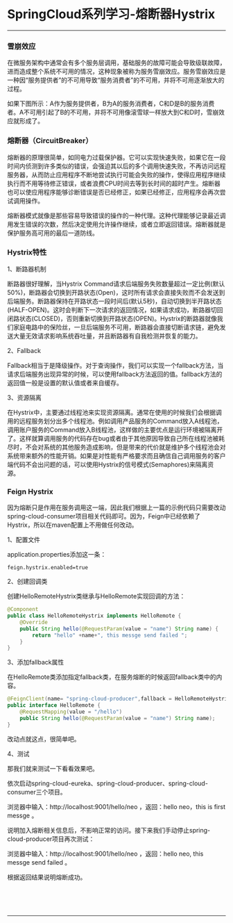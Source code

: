 # SpringCloud系列学习-熔断器Hystrix

---

### 雪崩效应

在微服务架构中通常会有多个服务层调用，基础服务的故障可能会导致级联故障，进而造成整个系统不可用的情况，这种现象被称为服务雪崩效应。服务雪崩效应是一种因“服务提供者”的不可用导致“服务消费者”的不可用，并将不可用逐渐放大的过程。

如果下图所示：A作为服务提供者，B为A的服务消费者，C和D是B的服务消费者。A不可用引起了B的不可用，并将不可用像滚雪球一样放大到C和D时，雪崩效应就形成了。

### 熔断器（CircuitBreaker）

熔断器的原理很简单，如同电力过载保护器。它可以实现快速失败，如果它在一段时间内侦测到许多类似的错误，会强迫其以后的多个调用快速失败，不再访问远程服务器，从而防止应用程序不断地尝试执行可能会失败的操作，使得应用程序继续执行而不用等待修正错误，或者浪费CPU时间去等到长时间的超时产生。熔断器也可以使应用程序能够诊断错误是否已经修正，如果已经修正，应用程序会再次尝试调用操作。

熔断器模式就像是那些容易导致错误的操作的一种代理。这种代理能够记录最近调用发生错误的次数，然后决定使用允许操作继续，或者立即返回错误。熔断器就是保护服务高可用的最后一道防线。

### Hystrix特性

1、断路器机制

断路器很好理解，当Hystrix Command请求后端服务失败数量超过一定比例(默认50%)，断路器会切换到开路状态(Open)，这时所有请求会直接失败而不会发送到后端服务。断路器保持在开路状态一段时间后(默认5秒)，自动切换到半开路状态(HALF-OPEN)。这时会判断下一次请求的返回情况，如果请求成功，断路器切回闭路状态(CLOSED)，否则重新切换到开路状态(OPEN)。Hystrix的断路器就像我们家庭电路中的保险丝，一旦后端服务不可用，断路器会直接切断请求链，避免发送大量无效请求影响系统吞吐量，并且断路器有自我检测并恢复的能力。

2、Fallback

Fallback相当于是降级操作。对于查询操作，我们可以实现一个fallback方法，当请求后端服务出现异常的时候，可以使用fallback方法返回的值。fallback方法的返回值一般是设置的默认值或者来自缓存。

3、资源隔离

在Hystrix中，主要通过线程池来实现资源隔离。通常在使用的时候我们会根据调用的远程服务划分出多个线程池。例如调用产品服务的Command放入A线程池，调用账户服务的Command放入B线程池，这样做的主要优点是运行环境被隔离开了。这样就算调用服务的代码存在bug或者由于其他原因导致自己所在线程池被耗尽时，不会对系统的其他服务造成影响，但是带来的代价就是维护多个线程池会对系统带来额外的性能开销。如果是对性能有严格要求而且确信自己调用服务的客户端代码不会出问题的话，可以使用Hystrix的信号模式(Semaphores)来隔离资源。

### Feign Hystrix

因为熔断只是作用在服务调用这一端，因此我们根据上一篇的示例代码只需要改动spring-cloud-consumer项目相关代码即可。因为，Feign中已经依赖了Hystrix，所以在maven配置上不用做任何改动。

1、配置文件

application.properties添加这一条：

~~~plaintext
feign.hystrix.enabled=true
~~~

2、创建回调类

创建HelloRemoteHystrix类继承与HelloRemote实现回调的方法：

~~~java
@Component
public class HelloRemoteHystrix implements HelloRemote {
	@Override
	public String hello(@RequestParam(value = "name") String name) {
		return "hello" +name+", this messge send failed ";
	}
}
~~~

3、添加fallback属性

在HelloRemote类添加指定fallback类，在服务熔断的时候返回fallback类中的内容。

~~~java
@FeignClient(name= "spring-cloud-producer",fallback = HelloRemoteHystrix.class)
public interface HelloRemote {
	@RequestMapping(value = "/hello")
	public String hello(@RequestParam(value = "name") String name);
}
~~~

改动点就这点，很简单吧。

4、测试

那我们就来测试一下看看效果吧。

依次启动spring-cloud-eureka、spring-cloud-producer、spring-cloud-consumer三个项目。

浏览器中输入：http://localhost:9001/hello/neo ，返回：hello neo，this is first messge 。

说明加入熔断相关信息后，不影响正常的访问。接下来我们手动停止spring-cloud-producer项目再次测试：

浏览器中输入：http://localhost:9001/hello/neo ，返回：hello neo, this messge send failed 。

根据返回结果说明熔断成功。



<br/><br/><br/>

---

